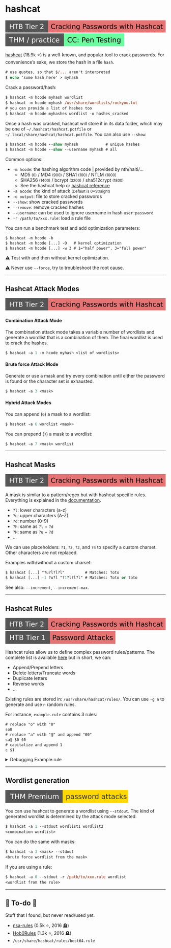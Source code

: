 # hashcat

[![crackingpasswordswithhashcat](../../../../_badges/htb/crackingpasswordswithhashcat.svg)](https://academy.hackthebox.com/course/preview/cracking-passwords-with-hashcat)
[![ccpentesting](../../../../_badges/thm-p/ccpentesting.svg)](https://tryhackme.com/room/ccpentesting)

<div class="row row-cols-lg-2"><div>

[hashcat](https://github.com/hashcat/hashcat) (18.9k ⭐) is a well-known, and popular tool to crack passwords. For convenience’s sake, we store the hash in a file `hash`.

```ps
# use quotes, so that $/... aren't interpreted
$ echo 'some hash here' > myhash
```

Crack a password/hash:

```ps
$ hashcat -m hcode myhash wordlist
$ hashcat -m hcode myhash /usr/share/wordlists/rockyou.txt
# you can provide a list of hashes too
$ hashcat -m hcode myhashes wordlist -o hashes_cracked
```

Once a hash was cracked, hashcat will store it in its data folder, which may be one of `~/.hashcat/hashcat.potfile` or `~/.local/share/hashcat/hashcat.potfile`. You can also use `--show`:

```ps
$ hashcat -m hcode --show myhash            # unique hashes
$ hashcat -m hcode --show --username myhash # all
```
</div><div>

Common options:

* `-m hcode`: the hashing algorithm code | provided by nth/haiti/...
    * MD5 <small>(0)</small> / MD4 <small>(900)</small> / SHA1 <small>(100)</small> / NTLM <small>(1000)</small>
    * SHA256 <small>(1400)</small> / bcrypt <small>(3200)</small> / sha512crypt <small>(1800)</small>
    * See the hashcat help or [hashcat reference](https://hashcat.net/wiki/doku.php?id=example_hashes)
* `-a acode`: the kind of attack <small>(Default is 0=Straight)</small>
* `-o output`: file to store cracked passwords
* `--show`: show cracked passwords
* `--remove`: remove cracked hashes
* `--username`: can be used to ignore username in hash `user:password`
* `-r /path/to/xxx.rule`: load a rule file

You can run a benchmark test and add optimization parameters:

```
$ hashcat -m hcode -b
$ hashcat -m hcode [...] -O   # kernel optimization
$ hashcat -m hcode [...] -w 3 # 1="half power", 3="full power"
```

⚠️ Test with and then without kernel optimization.

⚠️ Never use `--force`, try to troubleshoot the root cause.
</div></div>

<hr class="sep-both">

## Hashcat Attack Modes

[![crackingpasswordswithhashcat](../../../../_badges/htb/crackingpasswordswithhashcat.svg)](https://academy.hackthebox.com/course/preview/cracking-passwords-with-hashcat)

<div class="row row-cols-lg-2"><div>

#### Combination Attack Mode

The combination attack mode takes a variable number of wordlists and generate a wordlist that is a combination of them. The final wordlist is used to crack the hashes.

```ps
$ hashcat -a 1 -m hcode myhash <list of wordlists>
```

#### Brute force Attack Mode

Generate or use a mask and try every combination until either the password is found or the character set is exhausted.

```ps
$ hashcat -a 3 <mask>
```
</div><div>

#### Hybrid Attack Modes

You can append (`6`) a mask to a wordlist:

```ps
$ hashcat -a 6 wordlist <mask>
```

You can prepend (`7`) a mask to a wordlist:

```ps
$ hashcat -a 7 <mask> wordlist
```
</div></div>

<hr class="sep-both">

## Hashcat Masks

[![crackingpasswordswithhashcat](../../../../_badges/htb/crackingpasswordswithhashcat.svg)](https://academy.hackthebox.com/course/preview/cracking-passwords-with-hashcat)

<div class="row row-cols-lg-2"><div>

A mask is similar to a pattern/regex but with hashcat specific rules. Everything is explained in the [documentation](https://hashcat.net/wiki/doku.php?id=mask_attack).

* `?l`: lower characters (a-z)
* `?u`: upper characters (A-Z)
* `?d`: number (0-9)
* `?h`: same as `?l` + `?d`
* `?H`: same as `?u` + `?d`
* ...

We can use placeholders: `?1`, `?2`, `?3`, and `?4` to specify a custom charset. Other characters are not replaced.
</div><div>

Examples with/without a custom charset:

```ps
$ hashcat [...] "?u?l?l?l"         # Matches: Toto
$ hashcat [...] -1 ?u?l "?1?l?l?l" # Matches: Toto or toto
```

See also: `--increment`, `--increment-max`.
</div></div>

<hr class="sep-both">

## Hashcat Rules

[![crackingpasswordswithhashcat](../../../../_badges/htb/crackingpasswordswithhashcat.svg)](https://academy.hackthebox.com/course/preview/cracking-passwords-with-hashcat)
[![password_attacks](../../../../_badges/htb/password_attacks.svg)](https://academy.hackthebox.com/course/preview/password-attacks)

<div class="row row-cols-lg-2"><div>

Hashcat rules allow us to define complex password rules/patterns. The complete list is available [here](https://hashcat.net/wiki/doku.php?id=rule_based_attack#implemented_compatible_functions) but in short, we can:

* Append/Prepend letters
* Delete letters/Truncate words
* Duplicate letters
* Reverse words
* ...

Existing rules are stored in: `/usr/share/hashcat/rules/`. You can use `-g n` to generate and use `n` random rules.
</div><div>

For instance, `example.rule` contains 3 rules:

```bash!
# replace "o" with "0"
so0
# replace "a" with "@" and append "00" 
sa@ $0 $0 
# capitalize and append 1
c $1
```

<details class="details-n">
<summary>Debugging Example.rule</summary>

```shell!
$ cat ./wordlist
toto
tata
titi
$ hashcat -a 0 --stdout -r ./example.rule ./wordlist
t0t0
toto00
Toto1
tata
t@t@00
Tata1
titi
titi00
Titi1
```
</details>
</div></div>

<hr class="sep-both">

## Wordlist generation

[![passwordattacks](../../../../_badges/thmp/passwordattacks.svg)](https://tryhackme.com/room/passwordattacks)

<div class="row row-cols-lg-2"><div>

You can use hashcat to generate a wordlist using `--stdout`. The kind of generated wordlist is determined by the attack mode selected.

```ps
$ hashcat -a 1 --stdout wordlist1 wordlist2
<combination wordlist>
```

You can do the same with masks:

```ps
$ hashcat -a 3 <mask> --stdout
<brute force wordlist from the mask>
```
</div><div>

If you are using a rule:

```ps
$ hashcat -a 0 --stdout -r /path/to/xxx.rule wordlist
<wordlist from the rule>
```

</div></div>

<hr class="sep-both">

## 👻 To-do 👻

Stuff that I found, but never read/used yet.

<div class="row row-cols-lg-2"><div>

* [nsa-rules](https://github.com/NSAKEY/nsa-rules) (0.5k ⭐, 2016 🪦)
* [Hob0Rules](https://github.com/praetorian-inc/Hob0Rules) (1.3k ⭐, 2016 🪦)
* `/usr/share/hashcat/rules/best64.rule`
</div><div>
</div></div>